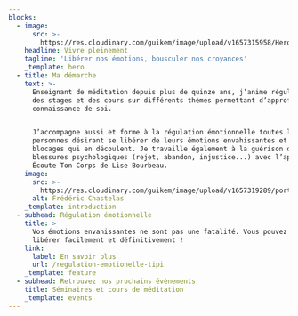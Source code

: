 ```yaml
---
blocks:
  - image:
      src: >-
        https://res.cloudinary.com/guikem/image/upload/v1657315958/Hero_k3xwov.jpg
    headline: Vivre pleinement
    tagline: 'Libérer nos émotions, bousculer nos croyances'
    _template: hero
  - title: Ma démarche
    text: >-
      Enseignant de méditation depuis plus de quinze ans, j’anime régulièrement
      des stages et des cours sur différents thèmes permettant d’approfondir la
      connaissance de soi. 


      J’accompagne aussi et forme à la régulation émotionnelle toutes les
      personnes désirant se libérer de leurs émotions envahissantes et des
      blocages qui en découlent. Je travaille également à la guérison des
      blessures psychologiques (rejet, abandon, injustice...) avec l’approche
      Écoute Ton Corps de Lise Bourbeau.
    image:
      src: >-
        https://res.cloudinary.com/guikem/image/upload/v1657319289/portrait-fred_v8h2mr.jpg
      alt: Frédéric Chastelas
    _template: introduction
  - subhead: Régulation émotionnelle
    title: >
      Vos émotions envahissantes ne sont pas une fatalité. Vous pouvez vous en
      libérer facilement et définitivement !
    link:
      label: En savoir plus
      url: /regulation-emotionelle-tipi
    _template: feature
  - subhead: Retrouvez nos prochains évènements
    title: Séminaires et cours de méditation
    _template: events
---
```


